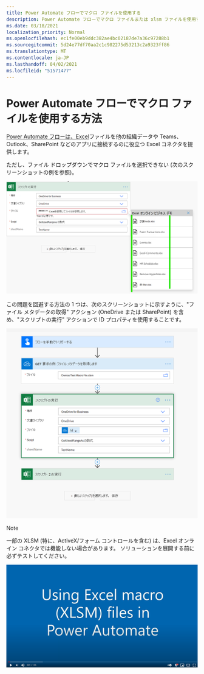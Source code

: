 ```yaml
---
title: Power Automate フローでマクロ ファイルを使用する
description: Power Automate フローでマクロ ファイルまたは xlsm ファイルを使用する方法について説明します。
ms.date: 03/18/2021
localization_priority: Normal
ms.openlocfilehash: ec1fe00eb9ddc382ae4bc02187de7a36c97288b1
ms.sourcegitcommit: 5d24e77df70aa2c1c982275d53213c2a9323ff86
ms.translationtype: MT
ms.contentlocale: ja-JP
ms.lasthandoff: 04/02/2021
ms.locfileid: "51571477"
---
```

# <a name="how-to-use-macro-files-in-power-automate-flows"></a>Power Automate フローでマクロ ファイルを使用する方法

[Power Automate フローは](https://flow.microsoft.com/)[、Excel](https://flow.microsoft.com/connectors/shared_excelonlinebusiness/excel-online-business/)ファイルを他の組織データや Teams、Outlook、SharePoint などのアプリに接続するのに役立つ Excel コネクタを提供します。

ただし、ファイル ドロップダウンでマクロ ファイルを選択できない (次のスクリーンショットの例を参照)。

![スクリプトの実行アクションに xlsm はありません](../images/no-xlsm.png)

この問題を回避する方法の 1 つは、次のスクリーンショットに示すように、"ファイル メタデータの取得" アクション (OneDrive または SharePoint) を含め、"スクリプトの実行" アクションで ID プロパティを使用することです。

![スクリプトの実行アクションの xlsm](../images/xlsm-in-pa.png)

> [!NOTE]
> 一部の XLSM (特に、ActiveX/フォーム コントロールを含む) は、Excel オンライン コネクタでは機能しない場合があります。 ソリューションを展開する前に必ずテストしてください。

[![スクリプトの実行アクションでの XLSM の使用に関するビデオを見る](../images/xlsm-vid.png)](https://youtu.be/o-H9BbywJQQ "スクリプトの実行アクションでの XLSM の使用に関するビデオ")
